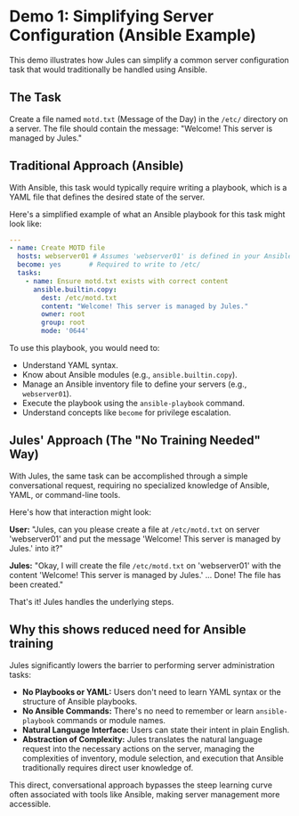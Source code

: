 # Demo 1: Simplifying Server Configuration (Ansible Example)

This demo illustrates how Jules can simplify a common server configuration task that would traditionally be handled using Ansible.

## The Task

Create a file named `motd.txt` (Message of the Day) in the `/etc/` directory on a server. The file should contain the message: "Welcome! This server is managed by Jules."

## Traditional Approach (Ansible)

With Ansible, this task would typically require writing a playbook, which is a YAML file that defines the desired state of the server.

Here's a simplified example of what an Ansible playbook for this task might look like:

```yaml
---
- name: Create MOTD file
  hosts: webserver01 # Assumes 'webserver01' is defined in your Ansible inventory
  become: yes       # Required to write to /etc/
  tasks:
    - name: Ensure motd.txt exists with correct content
      ansible.builtin.copy:
        dest: /etc/motd.txt
        content: "Welcome! This server is managed by Jules."
        owner: root
        group: root
        mode: '0644'
```

To use this playbook, you would need to:

*   Understand YAML syntax.
*   Know about Ansible modules (e.g., `ansible.builtin.copy`).
*   Manage an Ansible inventory file to define your servers (e.g., `webserver01`).
*   Execute the playbook using the `ansible-playbook` command.
*   Understand concepts like `become` for privilege escalation.

## Jules' Approach (The "No Training Needed" Way)

With Jules, the same task can be accomplished through a simple conversational request, requiring no specialized knowledge of Ansible, YAML, or command-line tools.

Here's how that interaction might look:

**User:** "Jules, can you please create a file at `/etc/motd.txt` on server 'webserver01' and put the message 'Welcome! This server is managed by Jules.' into it?"

**Jules:** "Okay, I will create the file `/etc/motd.txt` on 'webserver01' with the content 'Welcome! This server is managed by Jules.' ... Done! The file has been created."

That's it! Jules handles the underlying steps.

## Why this shows reduced need for Ansible training

Jules significantly lowers the barrier to performing server administration tasks:

*   **No Playbooks or YAML:** Users don't need to learn YAML syntax or the structure of Ansible playbooks.
*   **No Ansible Commands:** There's no need to remember or learn `ansible-playbook` commands or module names.
*   **Natural Language Interface:** Users can state their intent in plain English.
*   **Abstraction of Complexity:** Jules translates the natural language request into the necessary actions on the server, managing the complexities of inventory, module selection, and execution that Ansible traditionally requires direct user knowledge of.

This direct, conversational approach bypasses the steep learning curve often associated with tools like Ansible, making server management more accessible.
